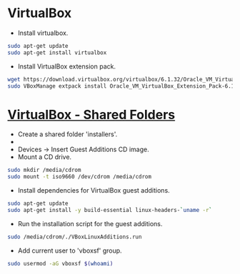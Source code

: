 # VirtualBox

- Install virtualbox.

```sh
sudo apt-get update
sudo apt-get install virtualbox
```

- Install VirtualBox extension pack.

```sh
wget https://download.virtualbox.org/virtualbox/6.1.32/Oracle_VM_VirtualBox_Extension_Pack-6.1.32.vbox-extpack
sudo VBoxManage extpack install Oracle_VM_VirtualBox_Extension_Pack-6.1.32.vbox-extpack
```

# [VirtualBox - Shared Folders](https://gist.github.com/estorgio/0c76e29c0439e683caca694f338d4003)

- Create a shared folder 'installers'.
- 
- Devices -> Insert Guest Additions CD image.
- Mount a CD drive.

```sh
sudo mkdir /media/cdrom
sudo mount -t iso9660 /dev/cdrom /media/cdrom
```

- Install dependencies for VirtualBox guest additions.

```sh
sudo apt-get update
sudo apt-get install -y build-essential linux-headers-`uname -r`
```

- Run the installation script for the guest additions.

```sh
sudo /media/cdrom/./VBoxLinuxAdditions.run
```

- Add current user to 'vboxsf' group.

```sh
sudo usermod -aG vboxsf $(whoami)
```
